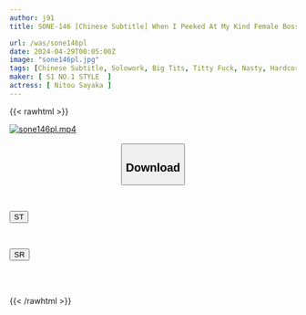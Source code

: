 ```yaml
---
author: j91
title: SONE-146 [Chinese Subtitle] When I Peeked At My Kind Female Boss Changing Clothes... My Sexual Desire Exploded Due To Her Amazing Big Breasted Body! I Asked Him Seriously And He Let Me Fuck Him. Sayaka Nito

url: /was/sone146pl
date: 2024-04-29T00:05:00Z
image: "sone146pl.jpg"
tags: [Chinese Subtitle, Solowork, Big Tits, Titty Fuck, Nasty, Hardcore, Slender, Female Boss	]
maker: [ S1 NO.1 STYLE  ]
actress: [ Nitou Sayaka ]
---
```



{{< rawhtml >}}

<div class="video" data-videoid="1p1XAajLpah1o9">
    <a href="javascript:;">
        <img src="/was/sone146pl/sone146pl.jpg" width="WIDTH" height="HEIGHT" alt="sone146pl.mp4" loading="lazy">
    </a>
</div>

<script type="text/javascript" src="https://j91.asia/asset/on-demand-st.js"></script>

<br>
  <link rel="stylesheet" href="https://j91.asia/asset/bs5.css">
  
  <center>
  <button class="btn btn-primary" type="button" data-bs-toggle="collapse" data-bs-target=".multi-collapse" aria-expanded="false" aria-controls="multiCollapseExample1 multiCollapseExample2"><h2>Download</h2></button></center>
</p>
<div class="row">
  <div class="col">
    <div class="collapse multi-collapse" id="multiCollapseExample1">
      <div class="card card-body">
	      	      <br>
<div class="buttons">  
<p><a href="https://streamtape.to/v/1p1XAajLpah1o9" target="_blank"><button class="btn-hover color-3"><i class="fa fa-download"></i> ST</button></a></p></div>
    </div>
  </div>
</div>
  <div class="col">
    <div class="collapse multi-collapse" id="multiCollapseExample2">
      <div class="card card-body">
	      <br>
<div class="buttons">
<p><a href="https://rubystm.com/zuojopnzy8m8" target="_blank"><button class="btn-hover color-9"><i class="fa fa-download"></i> SR</button></a></p></div>
<br><br>
      </div>
    </div>
  </div>
</div>

{{< /rawhtml >}}